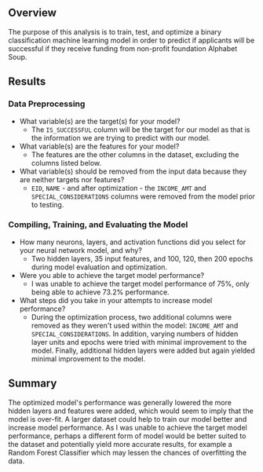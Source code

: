 ## Overview

The purpose of this analysis is to train, test, and optimize a binary classification machine learning model in order to predict if applicants will be successful if they receive funding from non-profit foundation Alphabet Soup.

## Results

### Data Preprocessing

* What variable(s) are the target(s) for your model?
    * The `IS_SUCCESSFUL` column will be the target for our model as that is the information we are trying to predict with our model.
* What variable(s) are the features for your model?
    * The features are the other columns in the dataset, excluding the columns listed below.
* What variable(s) should be removed from the input data because they are neither targets nor features?
    * `EID`, `NAME` - and after optimization - the `INCOME_AMT` and `SPECIAL_CONSIDERATIONS` columns were removed from the model prior to testing.

### Compiling, Training, and Evaluating the Model

* How many neurons, layers, and activation functions did you select for your neural network model, and why?
    * Two hidden layers, 35 input features, and 100, 120, then 200 epochs during model evaluation and optimization.
* Were you able to achieve the target model performance?
    * I was unable to achieve the target model performance of 75%, only being able to achieve 73.2% performance.
* What steps did you take in your attempts to increase model performance?
    * During the optimization process, two additional columns were removed as they weren't used within the model: `INCOME_AMT` and `SPECIAL_CONSIDERATIONS`. In addition, varying numbers of hidden layer units and epochs were tried with minimal improvement to the model. Finally, additional hidden layers were added but again yielded minimal improvement to the model.

## Summary

The optimized model's performance was generally lowered the more hidden layers and features were added, which would seem to imply that the model is over-fit. A larger dataset could help to train our model better and increase model performance. As I was unable to achieve the target model performance, perhaps a different form of model would be better suited to the dataset and potentially yield more accurate results, for example a Random Forest Classifier which may lessen the chances of overfitting the data.